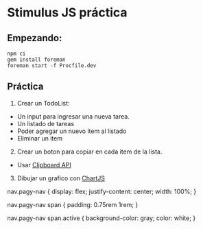 # Stimulus JS práctica

## Empezando:

```
npm ci
gem install foreman
foreman start -f Procfile.dev
```

## Práctica

1. Crear un TodoList:
  - Un input para ingresar una nueva tarea.
  - Un listado de tareas
  - Poder agregar un nuevo item al listado
  - Eliminar un item

2. Crear un boton para copiar en cada item de la lista.
  - Usar [Clipboard API](https://developer.mozilla.org/es/docs/Web/API/Clipboard_API)

3. Dibujar un grafico con [ChartJS](https://www.chartjs.org/)

nav.pagy-nav {
  display: flex;
  justify-content: center;
  width: 100%;
}

nav.pagy-nav span {
  padding: 0.75rem 1rem;
}

  nav.pagy-nav span.active {
  background-color: gray;
  color: white;
}

